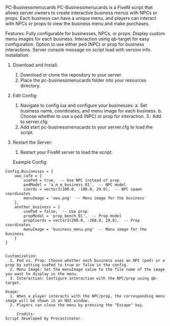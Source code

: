 PC-Businessmenucards
PC-Businessmenucards is a FiveM script that allows server owners to create interactive business menus with NPCs or props. Each business can have a unique menu, and players can interact with NPCs or props to view the business menu and make purchases.

Features:
Fully configurable for businesses, NPCs, or props.
Display custom menu images for each business.
Interaction using qb-target for easy configuration.
Option to use either ped (NPC) or prop for business interactions.
Server console message on script load with version info.
Installation:

 1. Download and Install:
      1. Download or clone the repository to your server.
      2. Place the pc-businessmenucards folder into your resources directory.
2. Edit Config:
      1. Navigate to config.lua and configure your businesses:
          a. Set business name, coordinates, and menu image for each business.
          b. Choose whether to use a ped (NPC) or prop for interaction.
3.: Add to server.cfg:
      1. Add start pc-businessmenucards to your server.cfg to load the script.
4. Restart the Server:
      1. Restart your FiveM server to load the script.



      Example Config:
```
Config.Businesses = {
    uwu_cafe = {
        usePed = true,  -- Use NPC instead of prop
        pedModel = 'a_m_m_business_01',  -- NPC model
        coords = vector3(100.0, -100.0, 29.0),  -- NPC spawn coordinates
        menuImage = 'uwu.png'  -- Menu image for the business
    },
    another_business = {
        usePed = false,  -- Use prop
        propModel = 'prop_bench_01',  -- Prop model
        propCoords = vector3(200.0, -200.0, 29.0),  -- Prop coordinates
        menuImage = 'business_menu.png'  -- Menu image for the business
    }
}


Customization:
  1. Ped vs. Prop: Choose whether each business uses an NPC (ped) or a prop by setting usePed to true or false in the config.
  2. Menu Image: Set the menuImage value to the file name of the image you want to display in the menu.
  3. Interaction: Configure interaction with the NPC/prop using qb-target.
     
Usage:
  1. When a player interacts with the NPC/prop, the corresponding menu image will be shown in an NUI window.
  2. Players can close the menu by pressing the "Escape" key.

     Credits:
Script developed by Procastinator.
